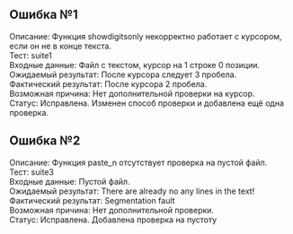 ## Ошибка №1
Описание: Функция showdigitsonly некорректно работает с курсором, если он не в конце текста.  
Тест: suite1  
Входные данные: Файл с текстом, курсор на 1 строке 0 позиции.  
Ожидаемый результат: После курсора следует 3 пробела.  
Фактический результат: После курсора 2 пробела.  
Возможная причина: Нет дополнительной проверки на курсор.  
Статус: Исправлена. Изменен способ проверки и добавлена ещё одна проверка.  

## Ошибка №2
Описание: Функция paste_n отсутствует проверка на пустой файл.  
Тест: suite3  
Входные данные: Пустой файл.  
Ожидаемый результат: There are already no any lines in the text!  
Фактический результат: Segmentation fault  
Возможная причина: Нет дополнительной проверки.  
Статус: Исправлена. Добавлена проверка на пустоту    
